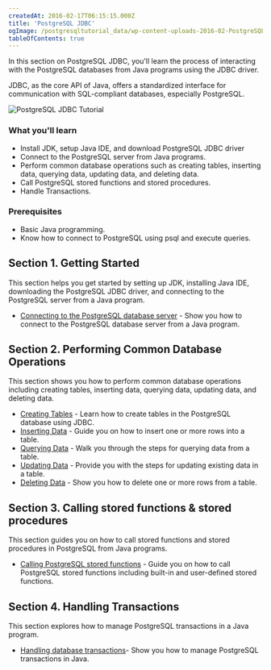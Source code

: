 ```yaml
---
createdAt: 2016-02-17T06:15:15.000Z
title: 'PostgreSQL JDBC'
ogImage: /postgresqltutorial_data/wp-content-uploads-2016-02-PostgreSQL-JDBC.jpg
tableOfContents: true
---
```


In this section on PostgreSQL JDBC, you'll learn the process of interacting with the PostgreSQL databases from Java programs using the JDBC driver.

JDBC, as the core API of Java, offers a standardized interface for communication with SQL-compliant databases, especially PostgreSQL.

![PostgreSQL JDBC Tutorial](/postgresqltutorial_data/wp-content-uploads-2016-02-PostgreSQL-JDBC.jpg)

### What you'll learn

- Install JDK, setup Java IDE, and download PostgreSQL JDBC driver
- Connect to the PostgreSQL server from Java programs.
- Perform common database operations such as creating tables, inserting data, querying data, updating data, and deleting data.
- Call PostgreSQL stored functions and stored procedures.
- Handle Transactions.

### Prerequisites

- Basic Java programming.
- Know how to connect to PostgreSQL using psql and execute queries.

## Section 1. Getting Started

This section helps you get started by setting up JDK, installing Java IDE, downloading the PostgreSQL JDBC driver, and connecting to the PostgreSQL server from a Java program.

- [Connecting to the PostgreSQL database server](/postgresql/postgresql-jdbc/connecting-to-postgresql-database) - Show you how to connect to the PostgreSQL database server from a Java program.

## Section 2. Performing Common Database Operations

This section shows you how to perform common database operations including creating tables, inserting data, querying data, updating data, and deleting data.

- [Creating Tables](/postgresql/postgresql-jdbc/create-tables) - Learn how to create tables in the PostgreSQL database using JDBC.
- [Inserting Data](/postgresql/postgresql-jdbc/insert) - Guide you on how to insert one or more rows into a table.
- [Querying Data](/postgresql/postgresql-jdbc/query) - Walk you through the steps for querying data from a table.
- [Updating Data](/postgresql/postgresql-jdbc/update) - Provide you with the steps for updating existing data in a table.
- [Deleting Data](/postgresql/postgresql-jdbc/delete) - Show you how to delete one or more rows from a table.

## Section 3. Calling stored functions & stored procedures

This section guides you on how to call stored functions and stored procedures in PostgreSQL from Java programs.

- [Calling PostgreSQL stored functions](/postgresql/postgresql-jdbc/call-postgresql-stored-function) - Guide you on how to call PostgreSQL stored functions including built-in and user-defined stored functions.

## Section 4. Handling Transactions

This section explores how to manage PostgreSQL transactions in a Java program.

- [Handling database transactions](/postgresql/postgresql-jdbc/transaction)- Show you how to manage PostgreSQL transactions in Java.
